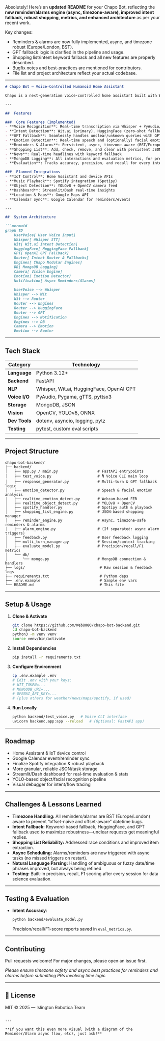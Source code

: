 Absolutely! Here’s an **updated README** for your Chapo Bot, reflecting the **new reminder/alarms engine (async, timezone-aware), improved intent fallback, robust shopping, metrics, and enhanced architecture** as per your recent work.

Key changes:

* Reminders & alarms are now fully implemented, async, and timezone robust (Europe/London, BST).
* GPT fallback logic is clarified in the pipeline and usage.
* Shopping list/intent keyword fallback and all new features are properly described.
* Bugfix notes and best-practices are mentioned for contributors.
* File list and project architecture reflect your actual codebase.

---

````markdown
# Chapo Bot – Voice-Controlled Humanoid Home Assistant

Chapo is a next-generation voice-controlled home assistant built with Whisper, Wit.ai, HuggingFace, and a modular “engine” system. It supports real-time conversation, multi-turn logic, robust intent fallback, emotion detection, shopping lists, reminders/alarms, and more—backed by MongoDB and extensible by design.

---

##  Features

###  Core Features (Implemented)
- **Voice Recognition**: Real-time transcription via Whisper + PyAudio/Pygame  
- **Intent Detection**: Wit.ai (primary), HuggingFace (zero-shot fallback), and OpenAI GPT fallback for open-ended queries  
- **GPT Fallback**: Seamlessly handles unclear/unknown queries with GPT-4  
- **Emotion Detection**: Real-time speech and (optionally) facial emotion analysis  
- **Reminders & Alarms**: Persistent, async, timezone-aware (BST/Europe-London), notification & sound  
- **Shopping List**: Add, check, remove, and clear with persistent JSON storage  
- **News**: Real-time headlines with keyword fallback  
- **MongoDB Logging**: All interactions and evaluation metrics, for precision/recall reporting  
- **Evaluation**: Tracks accuracy, precision, and recall for every interaction

###  Planned Integrations
- **IoT Control**: Home Assistant and device APIs  
- **Music Playback**: Spotify integration (Spotipy)  
- **Object Detection**: YOLOv8 + OpenCV camera feed  
- **Dashboard**: Streamlit/Dash real-time insights  
- **Location & Maps**: Google Maps API  
- **Calendar Sync**: Google Calendar for reminders/events  

---

##  System Architecture

```mermaid
graph TD
    UserVoice[ User Voice Input]
    Whisper[ Whisper STT]
    Wit[ Wit.ai Intent Detection]
    HuggingFace[ HuggingFace Fallback]
    GPT[ OpenAI GPT Fallback]
    Router[ Intent Router & Fallbacks]
    Engines[ Chapo Modular Engines]
    DB[ MongoDB Logging]
    Camera[ Vision Engine]
    Emotion[ Emotion Detector]
    Notification[ Async Reminders/Alarms]
    
    UserVoice --> Whisper
    Whisper --> Wit
    Wit --> Router
    Router --> Engines
    Router --> HuggingFace
    Router --> GPT
    Engines --> Notification
    Engines --> DB
    Camera --> Emotion
    Emotion --> Router
````

---

## Tech Stack

| Category      | Technology                               |
| ------------- | ---------------------------------------- |
| **Language**  | Python 3.12+                             |
| **Backend**   | FastAPI                                  |
| **NLP**       | Whisper, Wit.ai, HuggingFace, OpenAI GPT |
| **Voice I/O** | PyAudio, Pygame, gTTS, pyttsx3           |
| **Storage**   | MongoDB, JSON                            |
| **Vision**    | OpenCV, YOLOv8, ONNX                     |
| **Dev Tools** | dotenv, asyncio, logging, pytz           |
| **Testing**   | pytest, custom eval scripts              |

---

## Project Structure

```
chapo-bot-backend/
├── backend/
│   ├── app.py / main.py                  # FastAPI entrypoints
│   ├── test_voice.py                     # 🎙️ Voice CLI main loop
│   ├── response_generator.py             # Multi-turn & GPT fallback logic
│   ├── emotion_detector.py               # Speech & facial emotion analysis
│   ├── realtime_emotion_detect.py        # Webcam-based FER
│   ├── realtime_object_detect.py         # YOLOv8 + OpenCV
│   ├── spotify_handler.py                # Spotipy auth & playback
│   ├── shopping_list_engine.py           # JSON-based shopping manager
│   ├── reminder_engine.py                # Async, timezone-safe reminders & alarms
│   ├── alarm_engine.py                   # (If separated: async alarm triggers)
│   ├── feedback.py                       # User feedback logging
│   ├── multi_turn_manager.py             # Session/context tracking
│   ├── evaluate_model.py                 # Precision/recall/F1 metrics
│   └── db/
│       └── mongo.py                      # MongoDB connection & handlers
├── logs/                                  # Raw session & feedback logs
├── requirements.txt                       # Python deps
├── .env.example                           # Sample env vars
└── README.md                              # This file
```

---

## Setup & Usage

1. **Clone & Activate**

   ```bash
   git clone https://github.com/Web8080/chapo-bot-backend.git
   cd chapo-bot-backend
   python3 -m venv venv
   source venv/bin/activate
   ```

2. **Install Dependencies**

   ```bash
   pip install -r requirements.txt
   ```

3. **Configure Environment**

   ```bash
   cp .env.example .env
   # Edit .env with your keys:
   # WIT_TOKEN=...
   # MONGODB_URI=...
   # OPENAI_API_KEY=...
   # (plus others for weather/news/maps/spotify, if used)
   ```

4. **Run Locally**

   ```bash
   python backend/test_voice.py   # Voice CLI interface
   uvicorn backend.app:app --reload   # (Optional: FastAPI app)
   ```

---

## Roadmap

* Home Assistant & IoT device control
* Google Calendar event/reminder sync
* Finalize Spotify integration & robust playback
* More granular, reliable JSON/task storage
* Streamlit/Dash dashboard for real-time evaluation & stats
* YOLO-based object/facial recognition pipeline
* Visual debugger for intent/flow tracing

---

## Challenges & Lessons Learned

* **Timezone Handling:** All reminders/alarms are BST (Europe/London) aware to prevent “offset-naive and offset-aware” datetime bugs.
* **Intent Fallback:** Keyword-based fallback, HuggingFace, and GPT fallback used to maximize robustness—unclear requests get meaningful replies.
* **Shopping List Reliability:** Addressed race conditions and improved item extraction.
* **Async Scheduling:** Alarms/reminders are now triggered with async tasks (no missed triggers on restart).
* **Natural Language Parsing:** Handling of ambiguous or fuzzy date/time phrases improved, but always being refined.
* **Testing:** Built-in precision, recall, F1 scoring after every session for data science evaluation.

---

## Testing & Evaluation

* **Intent Accuracy**:

  ```bash
  python backend/evaluate_model.py
  ```

  Precision/recall/F1-score reports saved in `eval_metrics.py`.

---

## Contributing

Pull requests welcome! For major changes, please open an issue first.

*Please ensure timezone safety and async best practices for reminders and alarms before submitting PRs involving time logic.*

---

## 🪪 License

MIT © 2025 — Islington Robotica Team

```

---

**If you want this even more visual (with a diagram of the Reminder/Alarm async flow, etc), just ask!**
```
